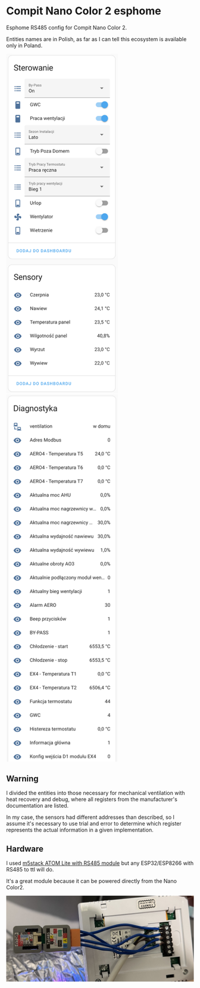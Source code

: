 # Compit Nano Color 2 esphome

Esphome RS485 config for Compit Nano Color 2.

Entities names are in Polish, as far as I can tell this ecosystem is available only in Poland. 

<img src="/ha.png" width=300>
<img src="/ha-debug.png" width=300>

## Warning

I divided the entities into those necessary for mechanical ventilation with heat recovery and debug, where all registers from the manufacturer's documentation are listed. 

In my case, the sensors had different addresses than described, so I assume it's necessary to use trial and error to determine which register represents the actual information in a given implementation.


## Hardware

I used [m5stack ATOM Lite with RS485 module](https://shop.m5stack.com/products/atom-rs485-kit) but any ESP32/ESP8266 with RS485 to ttl will do.

It's a great module because it can be powered directly from the Nano Color2.

![Nano Color 2 with Atom](/nanocolor2.jpg)



